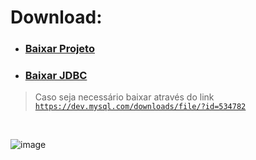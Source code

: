 # Download:
- ### [Baixar Projeto](https://github.com/MdevSs/Dentista-DS/raw/main/Download/Dentista.zip)
- ### [Baixar JDBC](https://github.com/MdevSs/Dentista-DS/raw/main/Download/mysql-connector-j-9.1.0.jar)
> Caso seja necessário baixar através do link [`https://dev.mysql.com/downloads/file/?id=534782`](https://dev.mysql.com/downloads/file/?id=534782)

<br>

![image](https://github.com/user-attachments/assets/b1bdac12-c7b3-4557-977f-b4a9471e8968)



